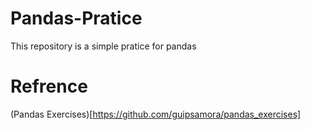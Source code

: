 # Pandas-Pratice
This repository is a simple pratice for pandas

# Refrence
(Pandas Exercises)[https://github.com/guipsamora/pandas_exercises]
